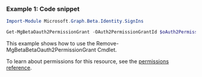 ### Example 1: Code snippet

```powershellImport-Module Microsoft.Graph.Beta.Identity.SignIns

Get-MgBetaOauth2PermissionGrant -OAuth2PermissionGrantId $oAuth2PermissionGrantId
```
This example shows how to use the Remove-MgBetaBetaOauth2PermissionGrant Cmdlet.
To learn about permissions for this resource, see the [permissions reference](/graph/permissions-reference).

